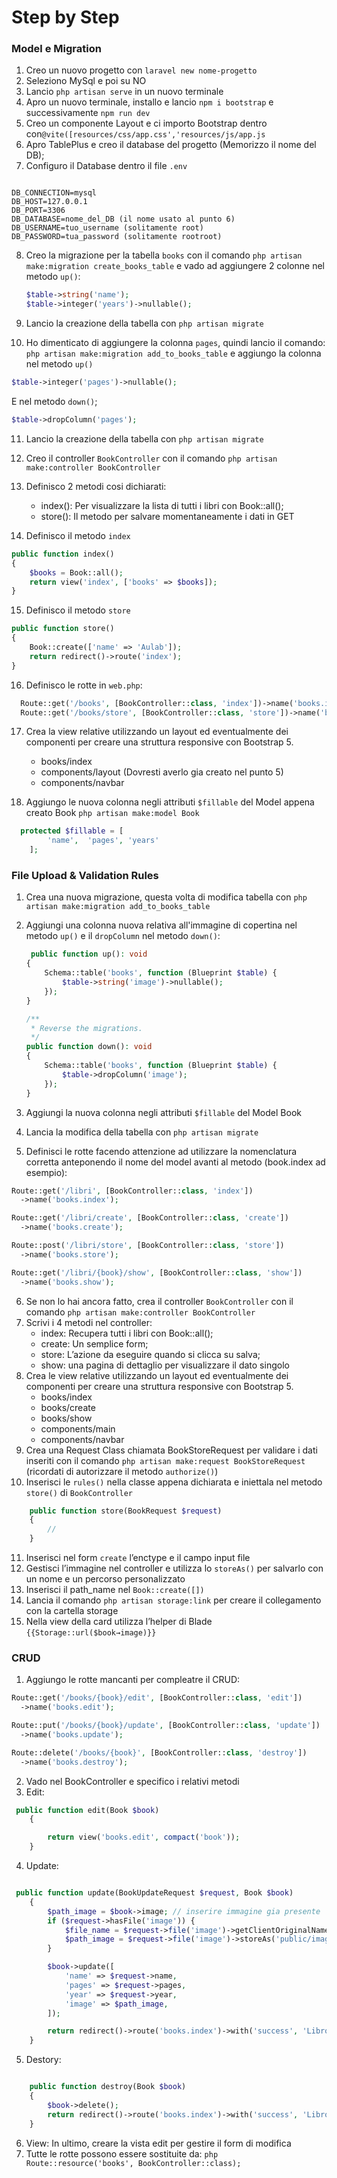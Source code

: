 # Step by Step
### Model e Migration
1. Creo un nuovo progetto con `laravel new nome-progetto`
2. Seleziono MySql e poi su NO
3. Lancio `php artisan serve` in un nuovo terminale
4. Apro un nuovo terminale, installo e lancio `npm i bootstrap` e successivamente `npm run dev`
5. Creo un componente Layout e ci importo Bootstrap dentro con`@vite([resources/css/app.css','resources/js/app.js`
6. Apro TablePlus e creo il database del progetto (Memorizzo il nome del DB);
7. Configuro il Database dentro il file `.env`

```

DB_CONNECTION=mysql 
DB_HOST=127.0.0.1
DB_PORT=3306
DB_DATABASE=nome_del_DB (il nome usato al punto 6)
DB_USERNAME=tuo_username (solitamente root)
DB_PASSWORD=tua_password (solitamente rootroot)
```

8. Creo la migrazione per la tabella `books` con il comando `php artisan make:migration create_books_table` e vado ad aggiungere 2 colonne nel metodo `up()`:
    
    ```php
    $table->string('name');
    $table->integer('years')->nullable();
    ```
    
9. Lancio la creazione della tabella con `php artisan migrate`
10. Ho dimenticato di aggiungere la colonna `pages`, quindi lancio il comando: `php artisan make:migration add_to_books_table` e aggiungo la colonna nel metodo `up()`

```php
$table->integer('pages')->nullable();
```

E nel metodo `down()`;
```php
$table->dropColumn('pages');
```
11. Lancio la creazione della tabella con `php artisan migrate`


12. Creo il controller `BookController` con il comando `php artisan make:controller BookController`
13. Definisco 2 metodi cosi dichiarati:
    - index(): Per visualizzare la lista di tutti i libri con Book::all();
    - store(): Il metodo per salvare momentaneamente i dati in GET
14. Definisco il metodo `index` 

```php
public function index()
{ 
    $books = Book::all(); 
    return view('index', ['books' => $books]);
}
```
15. Definisco il metodo `store` 

```php
public function store()
{ 
    Book::create(['name' => 'Aulab']); 
    return redirect()->route('index');
}
```
16. Definisco le rotte in `web.php`:

```php
  Route::get('/books', [BookController::class, 'index'])->name('books.index');
  Route::get('/books/store', [BookController::class, 'store'])->name('books.store');
``` 

17. Crea la view relative utilizzando un layout ed eventualmente dei componenti per creare una struttura responsive con Bootstrap 5.
    - books/index
    - components/layout (Dovresti averlo gia creato nel punto 5)
    - components/navbar 

18. Aggiungo le nuova colonna negli attributi `$fillable` del Model appena creato Book
```php artisan make:model Book ```

```php
  protected $fillable = [
        'name',  'pages', 'years'
    ];
```
### File Upload & Validation Rules

1. Crea una nuova migrazione, questa volta di modifica tabella con `php artisan make:migration add_to_books_table`
2. Aggiungi una colonna nuova relativa all'immagine di copertina  nel metodo `up()` e il `dropColumn` nel metodo `down()`:
    
    ```php
     public function up(): void
    {
        Schema::table('books', function (Blueprint $table) {
            $table->string('image')->nullable();
        });
    }

    /**
     * Reverse the migrations.
     */
    public function down(): void
    {
        Schema::table('books', function (Blueprint $table) {
            $table->dropColumn('image');
        });
    }
    ```
3. Aggiungi la nuova colonna negli attributi `$fillable` del Model Book    
4. Lancia la modifica della tabella con `php artisan migrate`
5. Definisci le rotte facendo attenzione ad utilizzare la nomenclatura corretta anteponendo il nome del model avanti al metodo (book.index ad esempio):

```php 
Route::get('/libri', [BookController::class, 'index'])
  ->name('books.index');

Route::get('/libri/create', [BookController::class, 'create'])
  ->name('books.create');

Route::post('/libri/store', [BookController::class, 'store'])
  ->name('books.store');

Route::get('/libri/{book}/show', [BookController::class, 'show'])
  ->name('books.show');
```
6. Se non lo hai ancora fatto, crea il controller `BookController` con il comando `php artisan make:controller BookController`
7. Scrivi i 4 metodi nel controller:
    - index: Recupera tutti i libri con Book::all();
    - create: Un semplice form;
    - store: L’azione da eseguire quando si clicca su salva;
    - show: una pagina di dettaglio per visualizzare il dato singolo
8. Crea le view relative utilizzando un layout ed eventualmente dei componenti per creare una struttura responsive con Bootstrap 5.
    - books/index
    - books/create
    - books/show
    - components/main
    - components/navbar
9. Crea una Request Class chiamata BookStoreRequest per validare i dati inseriti con il comando `php artisan make:request BookStoreRequest` (ricordati di autorizzare il metodo `authorize()`)
10. Inserisci le `rules()` nella classe appena dichiarata e iniettala nel metodo `store()` di `BookController`

```php
    public function store(BookRequest $request)
    {
        //
    }
```
11. Inserisci nel form  `create`  l’enctype e il campo input file
12. Gestisci l’immagine nel controller e utilizza lo `storeAs()` per salvarlo con un nome e un percorso personalizzato
13. Inserisci il path_name nel `Book::create([])`
14. Lancia il comando `php artisan storage:link` per creare il collegamento con la cartella storage
15. Nella view della card utilizza l’helper di Blade `{{Storage::url($book→image)}}` 

### CRUD
1. Aggiungo le rotte mancanti per compleatre il CRUD:
```php 
Route::get('/books/{book}/edit', [BookController::class, 'edit'])
  ->name('books.edit');

Route::put('/books/{book}/update', [BookController::class, 'update'])
  ->name('books.update');

Route::delete('/books/{book}', [BookController::class, 'destroy'])
  ->name('books.destroy');
```

2. Vado nel BookController e specifico i relativi metodi
3. Edit:

```php 
 public function edit(Book $book)
    {

        return view('books.edit', compact('book'));
    }
```

4. Update:
```php

 public function update(BookUpdateRequest $request, Book $book)
    {
        $path_image = $book->image; // inserire immagine gia presente
        if ($request->hasFile('image')) {
            $file_name = $request->file('image')->getClientOriginalName();
            $path_image = $request->file('image')->storeAs('public/images', $file_name); //Scrivo nel server 
        }

        $book->update([
            'name' => $request->name,
            'pages' => $request->pages,
            'year' => $request->year,
            'image' => $path_image,
        ]);

        return redirect()->route('books.index')->with('success', 'Libro Aggiornato');
    }

```

5. Destory:

```php

    public function destroy(Book $book)
    {
        $book->delete();
        return redirect()->route('books.index')->with('success', 'Libro Eliminato');
    }
```

6. View: In ultimo, creare la vista edit per gestire il form di modifica
7. Tutte le rotte possono essere sostituite da: ```php Route::resource('books', BookController::class);```
